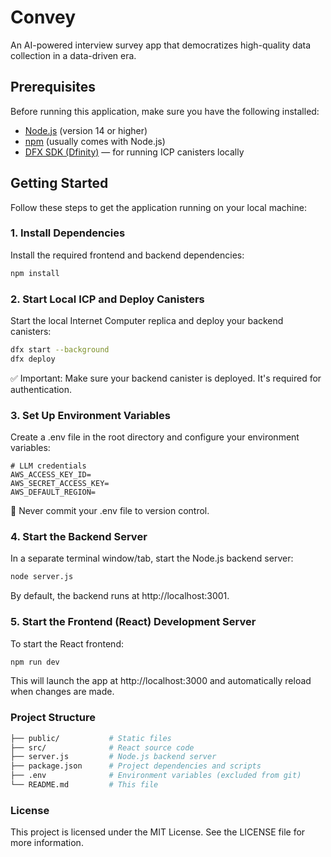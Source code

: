 # Convey

An AI-powered interview survey app that democratizes high-quality data collection in a data-driven era.

## Prerequisites

Before running this application, make sure you have the following installed:

- [Node.js](https://nodejs.org/) (version 14 or higher)
- [npm](https://www.npmjs.com/) (usually comes with Node.js)
- [DFX SDK (Dfinity)](https://internetcomputer.org/docs/current/developer-docs/setup/cli-tools/install/) — for running ICP canisters locally

## Getting Started

Follow these steps to get the application running on your local machine:

### 1. Install Dependencies

Install the required frontend and backend dependencies:

```bash
npm install
```

### 2. Start Local ICP and Deploy Canisters
Start the local Internet Computer replica and deploy your backend canisters:

```bash
dfx start --background
dfx deploy
```
✅ Important: Make sure your backend canister is deployed. It's required for authentication.

### 3. Set Up Environment Variables
Create a .env file in the root directory and configure your environment variables:

```env
# LLM credentials
AWS_ACCESS_KEY_ID=
AWS_SECRET_ACCESS_KEY=
AWS_DEFAULT_REGION=
```
🚫 Never commit your .env file to version control.

### 4. Start the Backend Server
In a separate terminal window/tab, start the Node.js backend server:

```bash
node server.js
```
By default, the backend runs at http://localhost:3001.

### 5. Start the Frontend (React) Development Server
To start the React frontend:

```bash
npm run dev
```
This will launch the app at http://localhost:3000 and automatically reload when changes are made.

### Project Structure
```bash
├── public/           # Static files
├── src/              # React source code
├── server.js         # Node.js backend server
├── package.json      # Project dependencies and scripts
├── .env              # Environment variables (excluded from git)
└── README.md         # This file
```

### License
This project is licensed under the MIT License. See the LICENSE file for more information.
